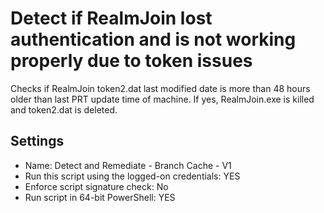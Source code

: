 # Detect if RealmJoin lost authentication and is not working properly due to token issues

Checks if RealmJoin token2.dat last modified date is more than 48 hours older than last PRT update time of machine. If yes, RealmJoin.exe is killed and token2.dat is deleted.

## Settings

- Name: Detect and Remediate - Branch Cache - V1
- Run this script using the logged-on credentials: YES
- Enforce script signature check: No
- Run script in 64-bit PowerShell: YES